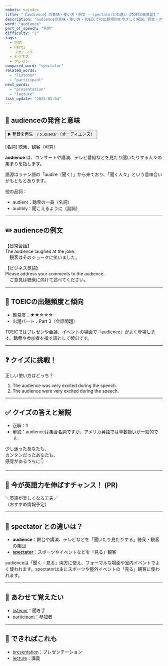 ```yaml
---
robots: noindex
title: "【audience】の意味・使い方・例文 ― spectatorとの違い【TOEIC英単語】"
description: "audienceの意味・使い方・TOEICでの出題傾向をやさしく解説。例文・クイズ付きでspectatorとの違いもわかりやすく学べます。"
word: "audience"
part_of_speech: "名詞"
difficulty: "2"
tags:
  - 名詞
  - Part3
  - フォーマル
  - ビジネス
  - プレゼン
compared_word: "spectator"
related_words:
  - "listener"
  - "participant"
next_words:
  - "presentation"
  - "lecture"
last_update: "2025-05-04"
---
```


## 🔰 audienceの発音と意味

<button class="play-audio" onclick="playTTS('audience')">
  <span class="play-audio-main">
    ▶️ 発音を再生　/ˈɔː.di.əns/
  </span>
  <span class="play-audio-sub">
    （オーディエンス）
  </span>
</button>

[名詞] 聴衆、観客（可算）

**audience** は、コンサートや講演、テレビ番組などを見たり聞いたりする人々の集まりを指します。

語源はラテン語の「audire（聞く）」から来ており、「聞く人々」という意味合いがもともとあります。

他の品詞：  
- audient：聴衆の一員（名詞）
- audibly：聞こえるように（副詞）

---

## ✏️ audienceの例文

【日常会話】  
The audience laughed at the joke.  
　観客はそのジョークに笑いました。

【ビジネス英語】  
Please address your comments to the audience.  
　ご意見は聴衆に向けて述べてください。

---

## 🎯 TOEICの出題頻度と傾向

- 難易度：★★☆☆☆
- 出題パート：Part 3（会話問題）

TOEICではプレゼンや会議、イベントの場面で「audience」がよく登場します。聴衆や参加者を指す語として頻出です。

---

## ❓ クイズに挑戦！

正しい使い方はどっち？

1. The audience was very excited during the speech.  
2. The audience were very excited during the speech.

---

## ✅ クイズの答えと解説

- 正解：**1**
- 解説：audienceは集合名詞ですが、アメリカ英語では単数扱いが一般的です。

少し迷ったあなたも、  
カンタンだったあなたも、  
感覚があるうちに👇️

---

## 🚀 今が英語力を伸ばすチャンス！ (PR)

<div class="info-center">
＼英語が楽しくなる工夫／<br>  
（おすすめ情報予定）
</div>

---

## 🤔  spectator との違いは？

- **audience**：舞台や講演、テレビなどを「聞いたり見たりする」聴衆・観客の集団
- **[spectator](/word/spectator/)**：スポーツやイベントなどを「見る」観客

audienceは「聞く・見る」両方に使え、フォーマルな場面や室内イベントでよく使われます。spectatorは主にスポーツや屋外イベントの「見る」観客に使われます。

---

## 🧩 あわせて覚えたい

- [listener](/word/listener/)：聞き手
- [participant](/word/participant/)：参加者

---

## 📖 できればこれも

- [presentation](/word/presentation/)：プレゼンテーション
- [lecture](/word/lecture/)：講義

<!-- cvid: aid25_bid25 -->
